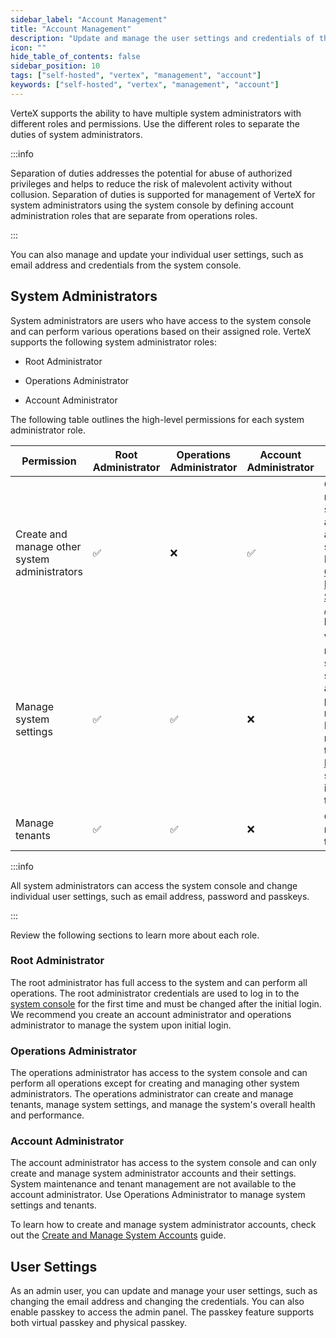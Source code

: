 ```yaml
---
sidebar_label: "Account Management"
title: "Account Management"
description: "Update and manage the user settings and credentials of the admin user."
icon: ""
hide_table_of_contents: false
sidebar_position: 10
tags: ["self-hosted", "vertex", "management", "account"]
keywords: ["self-hosted", "vertex", "management", "account"]
---
```


VerteX supports the ability to have multiple system administrators with different roles and permissions. Use the
different roles to separate the duties of system administrators.

:::info

Separation of duties addresses the potential for abuse of authorized privileges and helps to reduce the risk of
malevolent activity without collusion. Separation of duties is supported for management of VerteX for system
administrators using the system console by defining account administration roles that are separate from operations
roles.

:::

You can also manage and update your individual user settings, such as email address and credentials from the system
console.

## System Administrators

System administrators are users who have access to the system console and can perform various operations based on their
assigned role. VerteX supports the following system administrator roles:

- Root Administrator

- Operations Administrator

- Account Administrator

The following table outlines the high-level permissions for each system administrator role.

| Permission                                    | Root Administrator | Operations Administrator | Account Administrator | Description                                                                                                                                                                      |
| --------------------------------------------- | ------------------ | ------------------------ | --------------------- | -------------------------------------------------------------------------------------------------------------------------------------------------------------------------------- |
| Create and manage other system administrators | :white_check_mark: | :x:                      | :white_check_mark:    | Create and manage system administrators and their settings. Refer to [Create and Manage System Accounts](./manage-system-accounts.md) to learn more.                             |
| Manage system settings                        | :white_check_mark: | :white_check_mark:       | :x:                   | View and modify system settings such as SMTP, pack registries, DNS, and more. Refer to the [System Management](../system-management.md) section and its resources to learn more. |
| Manage tenants                                | :white_check_mark: | :white_check_mark:       | :x:                   | Create and manage tenants.                                                                                                                                                       |

:::info

All system administrators can access the system console and change individual user settings, such as email address,
password and passkeys.

:::

Review the following sections to learn more about each role.

### Root Administrator

The root administrator has full access to the system and can perform all operations. The root administrator credentials
are used to log in to the [system console](../system-management.md#system-console) for the first time and must be
changed after the initial login. We recommend you create an account administrator and operations administrator to manage
the system upon initial login.

### Operations Administrator

The operations administrator has access to the system console and can perform all operations except for creating and
managing other system administrators. The operations administrator can create and manage tenants, manage system
settings, and manage the system's overall health and performance.

### Account Administrator

The account administrator has access to the system console and can only create and manage system administrator accounts
and their settings. System maintenance and tenant management are not available to the account administrator. Use
Operations Administrator to manage system settings and tenants.

To learn how to create and manage system administrator accounts, check out the
[Create and Manage System Accounts](./manage-system-accounts.md) guide.

## User Settings

As an admin user, you can update and manage your user settings, such as changing the email address and changing the
credentials. You can also enable passkey to access the admin panel. The passkey feature supports both virtual passkey
and physical passkey.
